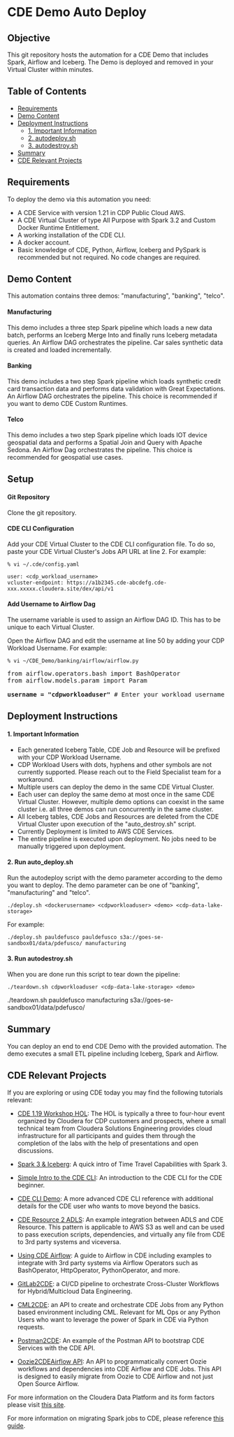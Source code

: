 # CDE Demo Auto Deploy

## Objective

This git repository hosts the automation for a CDE Demo that includes Spark, Airflow and Iceberg. The Demo is deployed and removed in your Virtual Cluster within minutes.


## Table of Contents

* [Requirements](https://github.com/pdefusco/CDE_Demo_Auto_Deploy#requirements)
* [Demo Content](https://github.com/pdefusco/CDE_Demo_Auto_Deploy#demo-content)
* [Deployment Instructions](https://github.com/pdefusco/CDE_Demo_Auto_Deploy#deployment-instructions)
  * [1. Important Information](https://github.com/pdefusco/CDE_Demo_Auto_Deploy#1-important-information)
  * [2. autodeploy.sh](https://github.com/pdefusco/CDE_Demo_Auto_Deploy#2-autodeploysh)
  * [3. autodestroy.sh](https://github.com/pdefusco/CDE_Demo_Auto_Deploy#3-autodestroysh)
* [Summary](https://github.com/pdefusco/CDE_Demo_Auto_Deploy#summary)
* [CDE Relevant Projects](https://github.com/pdefusco/CDE_Demo_Auto_Deploy#cde-relevant-projects)


## Requirements

To deploy the demo via this automation you need:

* A CDE Service with version 1.21 in CDP Public Cloud AWS.
* A CDE Virtual Cluster of type All Purpose with Spark 3.2 and Custom Docker Runtime Entitlement.
* A working installation of the CDE CLI.
* A docker account.
* Basic knowledge of CDE, Python, Airflow, Iceberg and PySpark is recommended but not required. No code changes are required.


## Demo Content

This automation contains three demos: "manufacturing", "banking", "telco".

#### Manufacturing

This demo includes a three step Spark pipeline which loads a new data batch, performs an Iceberg Merge Into and finally runs Iceberg metadata queries. An Airflow DAG orchestrates the pipeline. Car sales synthetic data is created and loaded incrementally.

#### Banking

This demo includes a two step Spark pipeline which loads synthetic credit card transaction data and performs data validation with Great Expectations. An Airflow DAG orchestrates the pipeline. This choice is recommended if you want to demo CDE Custom Runtimes.

#### Telco

This demo includes a two step Spark pipeline which loads IOT device geospatial data and performs a Spatial Join and Query with Apache Sedona. An Airflow Dag orchestrates the pipeline. This choice is recommended for geospatial use cases.  


## Setup

#### Git Repository

Clone the git repository.

#### CDE CLI Configuration

Add your CDE Virtual Cluster to the CDE CLI configuration file. To do so, paste your CDE Virtual Cluster's Jobs API URL at line 2. For example:

```
% vi ~/.cde/config.yaml

user: <cdp_workload_username>
vcluster-endpoint: https://a1b2345.cde-abcdefg.cde-xxx.xxxxx.cloudera.site/dex/api/v1
```

#### Add Username to Airflow Dag

The username variable is used to assign an Airflow DAG ID. This has to be unique to each Virtual Cluster.

Open the Airflow DAG and edit the username at line 50 by adding your CDP Workload Username. For example:

```
% vi ~/CDE_Demo/banking/airflow/airflow.py
```

<pre>
from airflow.operators.bash import BashOperator
from airflow.models.param import Param

<b>username = "cdpworkloaduser"</b> # Enter your workload username here
</pre>

## Deployment Instructions

#### 1. Important Information

* Each generated Iceberg Table, CDE Job and Resource will be prefixed with your CDP Workload Username.
* CDP Workload Users with dots, hyphens and other symbols are not currently supported. Please reach out to the Field Specialist team for a workaround.
* Multiple users can deploy the demo in the same CDE Virtual Cluster.
* Each user can deploy the same demo at most once in the same CDE Virtual Cluster. However, multiple demo options can coexist in the same cluster i.e. all three demos can run concurrently in the same cluster.  
* All Iceberg tables, CDE Jobs and Resources are deleted from the CDE Virtual Cluster upon execution of the "auto_destroy.sh" script.
* Currently Deployment is limited to AWS CDE Services.
* The entire pipeline is executed upon deployment. No jobs need to be manually triggered upon deployment.

#### 2. Run auto_deploy.sh

Run the autodeploy script with the demo parameter according to the demo you want to deploy. The demo parameter can be one of "banking", "manufacturing" and "telco".

```
./deploy.sh <dockerusername> <cdpworkloaduser> <demo> <cdp-data-lake-storage>
```

For example:

```
./deploy.sh pauldefusco pauldefusco s3a://goes-se-sandbox01/data/pdefusco/ manufacturing
```

#### 3. Run autodestroy.sh

When you are done run this script to tear down the pipeline:

```
./teardown.sh cdpworkloaduser <cdp-data-lake-storage> <demo>
```

./teardown.sh pauldefusco manufacturing s3a://goes-se-sandbox01/data/pdefusco/

## Summary

You can deploy an end to end CDE Demo with the provided automation. The demo executes a small ETL pipeline including Iceberg, Spark and Airflow.

## CDE Relevant Projects

If you are exploring or using CDE today you may find the following tutorials relevant:

* [CDE 1.19 Workshop HOL](https://github.com/pdefusco/CDE119_ACE_WORKSHOP): The HOL is typically a three to four-hour event organized by Cloudera for CDP customers and prospects, where a small technical team from Cloudera Solutions Engineering provides cloud infrastructure for all participants and guides them through the completion of the labs with the help of presentations and open discussions.

* [Spark 3 & Iceberg](https://github.com/pdefusco/Spark3_Iceberg_CML): A quick intro of Time Travel Capabilities with Spark 3.

* [Simple Intro to the CDE CLI](https://github.com/pdefusco/CDE_CLI_Simple): An introduction to the CDE CLI for the CDE beginner.

* [CDE CLI Demo](https://github.com/pdefusco/CDE_CLI_demo): A more advanced CDE CLI reference with additional details for the CDE user who wants to move beyond the basics.

* [CDE Resource 2 ADLS](https://github.com/pdefusco/CDEResource2ADLS): An example integration between ADLS and CDE Resource. This pattern is applicable to AWS S3 as well and can be used to pass execution scripts, dependencies, and virtually any file from CDE to 3rd party systems and viceversa.

* [Using CDE Airflow](https://github.com/pdefusco/Using_CDE_Airflow): A guide to Airflow in CDE including examples to integrate with 3rd party systems via Airflow Operators such as BashOperator, HttpOperator, PythonOperator, and more.

* [GitLab2CDE](https://github.com/pdefusco/Gitlab2CDE): a CI/CD pipeline to orchestrate Cross-Cluster Workflows for Hybrid/Multicloud Data Engineering.

* [CML2CDE](https://github.com/pdefusco/cml2cde_api_example): an API to create and orchestrate CDE Jobs from any Python based environment including CML. Relevant for ML Ops or any Python Users who want to leverage the power of Spark in CDE via Python requests.

* [Postman2CDE](https://github.com/pdefusco/Postman2CDE): An example of the Postman API to bootstrap CDE Services with the CDE API.

* [Oozie2CDEAirflow API](https://github.com/pdefusco/Oozie2CDE_Migration): An API to programmatically convert Oozie workflows and dependencies into CDE Airflow and CDE Jobs. This API is designed to easily migrate from Oozie to CDE Airflow and not just Open Source Airflow.

For more information on the Cloudera Data Platform and its form factors please visit [this site](https://docs.cloudera.com/).

For more information on migrating Spark jobs to CDE, please reference [this guide](https://docs.cloudera.com/cdp-private-cloud-upgrade/latest/cdppvc-data-migration-spark/topics/cdp-migration-spark-cdp-cde.html).
